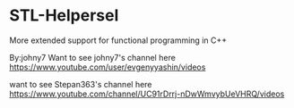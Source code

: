 # STL-Helpersel 
More extended support for functional programming in C++

By:johny7 Want to see johny7's channel here   https://www.youtube.com/user/evgenyyashin/videos





want to see Stepan363's channel here   https://www.youtube.com/channel/UC91rDrrj-nDwWmvybUeVHRQ/videos
